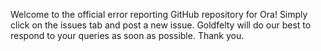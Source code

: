 Welcome to the official error reporting GitHub repository for Ora! Simply click on the issues tab and post a new issue. Goldfelty will do our best to respond to your queries as soon as possible. Thank you.
